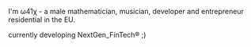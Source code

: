 I'm ω41χ - a male mathematician, musician, developer and entrepreneur residential in the EU.

currently developing NextGen_FinTech® ;)

